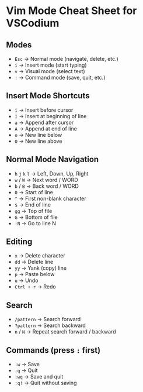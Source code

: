# Vim Mode Cheat Sheet for VSCodium

## Modes

- `Esc` → Normal mode (navigate, delete, etc.)
- `i` → Insert mode (start typing)
- `v` → Visual mode (select text)
- `:` → Command mode (save, quit, etc.)

## Insert Mode Shortcuts

- `i` → Insert before cursor
- `I` → Insert at beginning of line
- `a` → Append after cursor
- `A` → Append at end of line
- `o` → New line below
- `O` → New line above

## Normal Mode Navigation

- `h` `j` `k` `l` → Left, Down, Up, Right
- `w` / `W` → Next word / WORD
- `b` / `B` → Back word / WORD
- `0` → Start of line
- `^` → First non-blank character
- `$` → End of line
- `gg` → Top of file
- `G` → Bottom of file
- `:N` → Go to line N

## Editing

- `x` → Delete character
- `dd` → Delete line
- `yy` → Yank (copy) line
- `p` → Paste below
- `u` → Undo
- `Ctrl + r` → Redo

## Search

- `/pattern` → Search forward
- `?pattern` → Search backward
- `n` / `N` → Repeat search forward / backward

## Commands (press `:` first)

- `:w` → Save
- `:q` → Quit
- `:wq` → Save and quit
- `:q!` → Quit without saving

